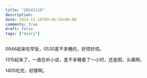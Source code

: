 ```yaml
---
title: "20241116"
description: 
date: 2024-11-16T09:46:54+08:00
comments: true
draft: false
tags: ["diary"]
---
```

0946起来吃早饭，0530差不多睡的，好烦好烦。

1315起来了，一直在听小说，差不多睡着了一小时，还是困，头痛啊。

1405吃完，好撑啊。
